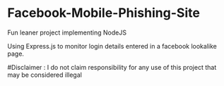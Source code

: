 # Facebook-Mobile-Phishing-Site
Fun leaner project implementing NodeJS

Using Express.js to monitor login details entered in  a facebook lookalike page.

#Disclaimer : 
I do not claim responsibility for any use of this project that may be considered  illegal
